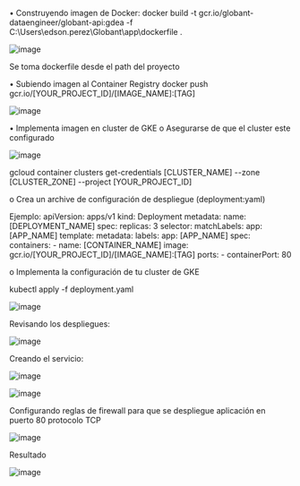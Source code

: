 •	Construyendo imagen de Docker:
docker build -t gcr.io/globant-dataengineer/globant-api:gdea -f C:\Users\edson.perez\Globant\app\dockerfile .
 
![image](https://github.com/edsonOsva/globant_data_engineer/assets/129419209/bdec7456-6ec7-4600-922b-c58aaa23a008)

Se toma dockerfile desde el path del proyecto

•	Subiendo imagen al Container Registry
docker push gcr.io/[YOUR_PROJECT_ID]/[IMAGE_NAME]:[TAG]
 
![image](https://github.com/edsonOsva/globant_data_engineer/assets/129419209/b2bd38b9-85b1-4eeb-b447-b2d6b99adf36)


•	Implementa imagen en cluster de GKE
o	Asegurarse de que el cluster este configurado

![image](https://github.com/edsonOsva/globant_data_engineer/assets/129419209/23160023-f5f9-472f-a8ee-4c4e09d80982)

gcloud container clusters get-credentials [CLUSTER_NAME] --zone [CLUSTER_ZONE] --project [YOUR_PROJECT_ID]

o	Crea un archive de configuración de despliegue (deployment:yaml)

Ejemplo:
apiVersion: apps/v1
kind: Deployment
metadata:
  name: [DEPLOYMENT_NAME]
spec:
  replicas: 3
  selector:
    matchLabels:
      app: [APP_NAME]
  template:
    metadata:
      labels:
        app: [APP_NAME]
    spec:
      containers:
      - name: [CONTAINER_NAME]
        image: gcr.io/[YOUR_PROJECT_ID]/[IMAGE_NAME]:[TAG]
        ports:
        - containerPort: 80


o	Implementa la configuración de tu cluster de GKE

kubectl apply -f deployment.yaml

![image](https://github.com/edsonOsva/globant_data_engineer/assets/129419209/ab91dbc3-478f-4fdb-b660-4df3f9506d7f) 

Revisando los despliegues:

![image](https://github.com/edsonOsva/globant_data_engineer/assets/129419209/096323be-fe95-42e1-b653-d7ca830657a4)


Creando el servicio:

![image](https://github.com/edsonOsva/globant_data_engineer/assets/129419209/7f96497e-188a-4136-b8d0-d8faaec1002a)

![image](https://github.com/edsonOsva/globant_data_engineer/assets/129419209/79619fe1-8753-44d5-a55f-9ea37f38dacd)

Configurando reglas de firewall para que se despliegue aplicación en puerto 80 protocolo TCP

![image](https://github.com/edsonOsva/globant_data_engineer/assets/129419209/ab6cdc54-cc2c-41f6-b214-da8e8f7c84b2)

Resultado

![image](https://github.com/edsonOsva/globant_data_engineer/assets/129419209/b726bf1a-bf4a-4a26-aa24-5354a8e7855f)
